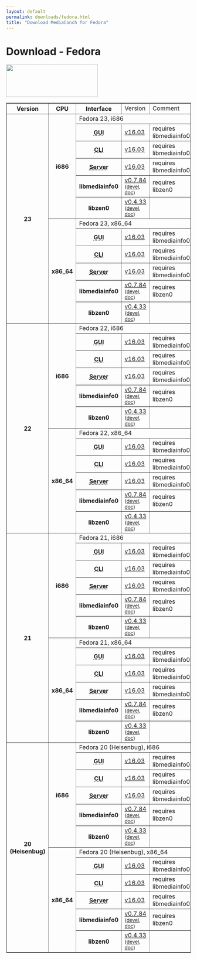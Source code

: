 ```yaml
---
layout: default
permalink: downloads/fedora.html
title: "Download MediaConch for Fedora"
---
```


# Download - Fedora

<img src="/MediaConch/images/Fedora.png" width="250" height="89"><br/>

<table border="1">
<tr class="table-header">
    <th>Version</th>
    <th>CPU</th>
    <th>Interface</th>
    <td>Version</td>
    <td>Comment</td>
</tr>

<tr>
    <th rowspan="12">23</th>
    <th rowspan="6">i686</th>
    <td class="table-OS" colspan="3" id="23.i686">Fedora 23, i686</td>
</tr>
<tr>
    <th><abbr title="Graphical User Interface">GUI</abbr></th>
    <td><a href="https://mediaarea.net/download/binary/mediaconch-gui/16.03/mediaconch-gui-16.03.i686.Fedora_23.rpm">v16.03</a></td>
    <td>requires libmediainfo0</td>
</tr>
<tr>
    <th><abbr title="Command Line Interface">CLI</abbr></th>
    <td><a href="https://mediaarea.net/download/binary/mediaconch/16.03/mediaconch-16.03.i686.Fedora_23.rpm">v16.03</a></td>
    <td>requires libmediainfo0</td>
</tr>
<tr>
    <th><abbr title="Server">Server</abbr></th>
    <td><a href="https://mediaarea.net/download/binary/mediaconch-server/16.03/mediaconch-server-16.03.i686.Fedora_23.rpm">v16.03</a></td>
    <td>requires libmediainfo0</td>
</tr>
<tr>
    <th>libmediainfo0</th>
    <td><a href="https://mediaarea.net/download/binary/libmediainfo0/0.7.84/libmediainfo0-0.7.84.i686.Fedora_23.rpm">v0.7.84</a><small> (<a href="https://mediaarea.net/download/binary/libmediainfo0/0.7.84/libmediainfo-devel-0.7.84.i686.Fedora_23.rpm">devel</a>, <a href="https://mediaarea.net/download/binary/libmediainfo0/0.7.84/libmediainfo-doc-0.7.84.i686.Fedora_23.rpm">doc</a>)</small></td>
    <td>requires libzen0</td>
</tr>
<tr>
    <th>libzen0</th>
    <td><a href="https://mediaarea.net/download/binary/libzen0/0.4.33/libzen0-0.4.33.i686.Fedora_23.rpm">v0.4.33</a><small> (<a href="https://mediaarea.net/download/binary/libzen0/0.4.33/libzen-devel-0.4.33.i686.Fedora_23.rpm">devel</a>, <a href="https://mediaarea.net/download/binary/libzen0/0.4.33/libzen-doc-0.4.33.i686.Fedora_23.rpm">doc</a>)</small></td>
    <td>&nbsp;</td>
</tr>
<tr>
    <th rowspan="6">x86_64</th>
    <td class="table-OS" colspan="3" id="23.x86_64">Fedora 23, x86_64</td>
</tr>
<tr>
    <th><abbr title="Graphical User Interface">GUI</abbr></th>
    <td><a href="https://mediaarea.net/download/binary/mediaconch-gui/16.03/mediaconch-gui-16.03.x86_64.Fedora_23.rpm">v16.03</a></td>
    <td>requires libmediainfo0</td>
</tr>
<tr>
    <th><abbr title="Command Line Interface">CLI</abbr></th>
    <td><a href="https://mediaarea.net/download/binary/mediaconch/16.03/mediaconch-16.03.x86_64.Fedora_23.rpm">v16.03</a></td>
    <td>requires libmediainfo0</td>
</tr>
<tr>
    <th><abbr title="Server">Server</abbr></th>
    <td><a href="https://mediaarea.net/download/binary/mediaconch-server/16.03/mediaconch-server-16.03.x86_64.Fedora_23.rpm">v16.03</a></td>
    <td>requires libmediainfo0</td>
</tr>
<tr>
    <th>libmediainfo0</th>
    <td><a href="https://mediaarea.net/download/binary/libmediainfo0/0.7.84/libmediainfo0-0.7.84.x86_64.Fedora_23.rpm">v0.7.84</a><small> (<a href="https://mediaarea.net/download/binary/libmediainfo0/0.7.84/libmediainfo-devel-0.7.84.x86_64.Fedora_23.rpm">devel</a>, <a href="https://mediaarea.net/download/binary/libmediainfo0/0.7.84/libmediainfo-doc-0.7.84.x86_64.Fedora_23.rpm">doc</a>)</small></td>
    <td>requires libzen0</td>
</tr>
<tr>
    <th>libzen0</th>
    <td><a href="https://mediaarea.net/download/binary/libzen0/0.4.33/libzen0-0.4.33.x86_64.Fedora_23.rpm">v0.4.33</a><small> (<a href="https://mediaarea.net/download/binary/libzen0/0.4.33/libzen-devel-0.4.33.x86_64.Fedora_23.rpm">devel</a>, <a href="https://mediaarea.net/download/binary/libzen0/0.4.33/libzen-doc-0.4.33.x86_64.Fedora_23.rpm">doc</a>)</small></td>
    <td>&nbsp;</td>
</tr>

<tr>
    <th rowspan="12">22</th>
    <th rowspan="6">i686</th>
    <td class="table-OS" colspan="3" id="22.i686">Fedora 22, i686</td>
</tr>
<tr>
    <th><abbr title="Graphical User Interface">GUI</abbr></th>
    <td><a href="https://mediaarea.net/download/binary/mediaconch-gui/16.03/mediaconch-gui-16.03.i686.Fedora_22.rpm">v16.03</a></td>
    <td>requires libmediainfo0</td>
</tr>
<tr>
    <th><abbr title="Command Line Interface">CLI</abbr></th>
    <td><a href="https://mediaarea.net/download/binary/mediaconch/16.03/mediaconch-16.03.i686.Fedora_22.rpm">v16.03</a></td>
    <td>requires libmediainfo0</td>
</tr>
<tr>
    <th><abbr title="Server">Server</abbr></th>
    <td><a href="https://mediaarea.net/download/binary/mediaconch-server/16.03/mediaconch-server-16.03.i686.Fedora_22.rpm">v16.03</a></td>
    <td>requires libmediainfo0</td>
</tr>
<tr>
    <th>libmediainfo0</th>
    <td><a href="https://mediaarea.net/download/binary/libmediainfo0/0.7.84/libmediainfo0-0.7.84.i686.Fedora_22.rpm">v0.7.84</a><small> (<a href="https://mediaarea.net/download/binary/libmediainfo0/0.7.84/libmediainfo-devel-0.7.84.i686.Fedora_22.rpm">devel</a>, <a href="https://mediaarea.net/download/binary/libmediainfo0/0.7.84/libmediainfo-doc-0.7.84.i686.Fedora_22.rpm">doc</a>)</small></td>
    <td>requires libzen0</td>
</tr>
<tr>
    <th>libzen0</th>
    <td><a href="https://mediaarea.net/download/binary/libzen0/0.4.33/libzen0-0.4.33.i686.Fedora_22.rpm">v0.4.33</a><small> (<a href="https://mediaarea.net/download/binary/libzen0/0.4.33/libzen-devel-0.4.33.i686.Fedora_22.rpm">devel</a>, <a href="https://mediaarea.net/download/binary/libzen0/0.4.33/libzen-doc-0.4.33.i686.Fedora_22.rpm">doc</a>)</small></td>
    <td>&nbsp;</td>
</tr>
<tr>
    <th rowspan="6">x86_64</th>
    <td class="table-OS" colspan="3" id="22.x86_64">Fedora 22, x86_64</td>
</tr>
<tr>
    <th><abbr title="Graphical User Interface">GUI</abbr></th>
    <td><a href="https://mediaarea.net/download/binary/mediaconch-gui/16.03/mediaconch-gui-16.03.x86_64.Fedora_22.rpm">v16.03</a></td>
    <td>requires libmediainfo0</td>
</tr>
<tr>
    <th><abbr title="Command Line Interface">CLI</abbr></th>
    <td><a href="https://mediaarea.net/download/binary/mediaconch/16.03/mediaconch-16.03.x86_64.Fedora_22.rpm">v16.03</a></td>
    <td>requires libmediainfo0</td>
</tr>
<tr>
    <th><abbr title="Server">Server</abbr></th>
    <td><a href="https://mediaarea.net/download/binary/mediaconch-server/16.03/mediaconch-server-16.03.x86_64.Fedora_22.rpm">v16.03</a></td>
    <td>requires libmediainfo0</td>
</tr>
<tr>
    <th>libmediainfo0</th>
    <td><a href="https://mediaarea.net/download/binary/libmediainfo0/0.7.84/libmediainfo0-0.7.84.x86_64.Fedora_22.rpm">v0.7.84</a><small> (<a href="https://mediaarea.net/download/binary/libmediainfo0/0.7.84/libmediainfo-devel-0.7.84.x86_64.Fedora_22.rpm">devel</a>, <a href="https://mediaarea.net/download/binary/libmediainfo0/0.7.84/libmediainfo-doc-0.7.84.x86_64.Fedora_22.rpm">doc</a>)</small></td>
    <td>requires libzen0</td>
</tr>
<tr>
    <th>libzen0</th>
    <td><a href="https://mediaarea.net/download/binary/libzen0/0.4.33/libzen0-0.4.33.x86_64.Fedora_22.rpm">v0.4.33</a><small> (<a href="https://mediaarea.net/download/binary/libzen0/0.4.33/libzen-devel-0.4.33.x86_64.Fedora_22.rpm">devel</a>, <a href="https://mediaarea.net/download/binary/libzen0/0.4.33/libzen-doc-0.4.33.x86_64.Fedora_22.rpm">doc</a>)</small></td>
    <td>&nbsp;</td>
</tr>

<tr>
    <th rowspan="12">21</th>
    <th rowspan="6">i686</th>
    <td class="table-OS" colspan="3" id="21.i686">Fedora 21, i686</td>
</tr>
<tr>
    <th><abbr title="Graphical User Interface">GUI</abbr></th>
    <td><a href="https://mediaarea.net/download/binary/mediaconch-gui/16.03/mediaconch-gui-16.03.i686.Fedora_21.rpm">v16.03</a></td>
    <td>requires libmediainfo0</td>
</tr>
<tr>
    <th><abbr title="Command Line Interface">CLI</abbr></th>
    <td><a href="https://mediaarea.net/download/binary/mediaconch/16.03/mediaconch-16.03.i686.Fedora_21.rpm">v16.03</a></td>
    <td>requires libmediainfo0</td>
</tr>
<tr>
    <th><abbr title="Server">Server</abbr></th>
    <td><a href="https://mediaarea.net/download/binary/mediaconch-server/16.03/mediaconch-server-16.03.i686.Fedora_21.rpm">v16.03</a></td>
    <td>requires libmediainfo0</td>
</tr>
<tr>
    <th>libmediainfo0</th>
    <td><a href="https://mediaarea.net/download/binary/libmediainfo0/0.7.84/libmediainfo0-0.7.84.i686.Fedora_21.rpm">v0.7.84</a><small> (<a href="https://mediaarea.net/download/binary/libmediainfo0/0.7.84/libmediainfo-devel-0.7.84.i686.Fedora_21.rpm">devel</a>, <a href="https://mediaarea.net/download/binary/libmediainfo0/0.7.84/libmediainfo-doc-0.7.84.i686.Fedora_21.rpm">doc</a>)</small></td>
    <td>requires libzen0</td>
</tr>
<tr>
    <th>libzen0</th>
    <td><a href="https://mediaarea.net/download/binary/libzen0/0.4.33/libzen0-0.4.33.i686.Fedora_21.rpm">v0.4.33</a><small> (<a href="https://mediaarea.net/download/binary/libzen0/0.4.33/libzen-devel-0.4.33.i686.Fedora_21.rpm">devel</a>, <a href="https://mediaarea.net/download/binary/libzen0/0.4.33/libzen-doc-0.4.33.i686.Fedora_21.rpm">doc</a>)</small></td>
    <td>&nbsp;</td>
</tr>
<tr>
    <th rowspan="6">x86_64</th>
    <td class="table-OS" colspan="3" id="21.x86_64">Fedora 21, x86_64</td>
</tr>
<tr>
    <th><abbr title="Graphical User Interface">GUI</abbr></th>
    <td><a href="https://mediaarea.net/download/binary/mediaconch-gui/16.03/mediaconch-gui-16.03.x86_64.Fedora_21.rpm">v16.03</a></td>
    <td>requires libmediainfo0</td>
</tr>
<tr>
    <th><abbr title="Command Line Interface">CLI</abbr></th>
    <td><a href="https://mediaarea.net/download/binary/mediaconch/16.03/mediaconch-16.03.x86_64.Fedora_21.rpm">v16.03</a></td>
    <td>requires libmediainfo0</td>
</tr>
<tr>
    <th><abbr title="Server">Server</abbr></th>
    <td><a href="https://mediaarea.net/download/binary/mediaconch-server/16.03/mediaconch-server-16.03.x86_64.Fedora_21.rpm">v16.03</a></td>
    <td>requires libmediainfo0</td>
</tr>
<tr>
    <th>libmediainfo0</th>
    <td><a href="https://mediaarea.net/download/binary/libmediainfo0/0.7.84/libmediainfo0-0.7.84.x86_64.Fedora_21.rpm">v0.7.84</a><small> (<a href="https://mediaarea.net/download/binary/libmediainfo0/0.7.84/libmediainfo-devel-0.7.84.x86_64.Fedora_21.rpm">devel</a>, <a href="https://mediaarea.net/download/binary/libmediainfo0/0.7.84/libmediainfo-doc-0.7.84.x86_64.Fedora_21.rpm">doc</a>)</small></td>
    <td>requires libzen0</td>
</tr>
<tr>
    <th>libzen0</th>
    <td><a href="https://mediaarea.net/download/binary/libzen0/0.4.33/libzen0-0.4.33.x86_64.Fedora_21.rpm">v0.4.33</a><small> (<a href="https://mediaarea.net/download/binary/libzen0/0.4.33/libzen-devel-0.4.33.x86_64.Fedora_21.rpm">devel</a>, <a href="https://mediaarea.net/download/binary/libzen0/0.4.33/libzen-doc-0.4.33.x86_64.Fedora_21.rpm">doc</a>)</small></td>
    <td>&nbsp;</td>
</tr>
<tr>
    <th rowspan="12">20<br/>(Heisenbug)</th>
    <th rowspan="6">i686</th>
    <td class="table-OS" colspan="3" id="11.i686">Fedora 20 (Heisenbug), i686</td>
</tr>
<tr>
    <th><abbr title="Graphical User Interface">GUI</abbr></th>
    <td><a href="https://mediaarea.net/download/binary/mediaconch-gui/16.03/mediaconch-gui-16.03.i686.Fedora_20.rpm">v16.03</a></td>
    <td>requires libmediainfo0</td>
</tr>
<tr>
    <th><abbr title="Command Line Interface">CLI</abbr></th>
    <td><a href="https://mediaarea.net/download/binary/mediaconch/16.03/mediaconch-16.03.i686.Fedora_20.rpm">v16.03</a></td>
    <td>requires libmediainfo0</td>
</tr>
<tr>
    <th><abbr title="Server">Server</abbr></th>
    <td><a href="https://mediaarea.net/download/binary/mediaconch-server/16.03/mediaconch-server-16.03.i686.Fedora_20.rpm">v16.03</a></td>
    <td>requires libmediainfo0</td>
</tr>
<tr>
    <th>libmediainfo0</th>
    <td><a href="https://mediaarea.net/download/binary/libmediainfo0/0.7.84/libmediainfo0-0.7.84.i686.Fedora_20.rpm">v0.7.84</a><small> (<a href="https://mediaarea.net/download/binary/libmediainfo0/0.7.84/libmediainfo-devel-0.7.84.i686.Fedora_20.rpm">devel</a>, <a href="https://mediaarea.net/download/binary/libmediainfo0/0.7.84/libmediainfo-doc-0.7.84.i686.Fedora_20.rpm">doc</a>)</small></td>
    <td>requires libzen0</td>
</tr>
<tr>
    <th>libzen0</th>
    <td><a href="https://mediaarea.net/download/binary/libzen0/0.4.33/libzen0-0.4.33.i686.Fedora_20.rpm">v0.4.33</a><small> (<a href="https://mediaarea.net/download/binary/libzen0/0.4.33/libzen-devel-0.4.33.i686.Fedora_20.rpm">devel</a>, <a href="https://mediaarea.net/download/binary/libzen0/0.4.33/libzen-doc-0.4.33.i686.Fedora_20.rpm">doc</a>)</small></td>
    <td>&nbsp;</td>
</tr>
<tr>
    <th rowspan="6">x86_64</th>
    <td class="table-OS" colspan="3" id="11.x86_64">Fedora 20 (Heisenbug), x86_64</td>
</tr>
<tr>
    <th><abbr title="Graphical User Interface">GUI</abbr></th>
    <td><a href="https://mediaarea.net/download/binary/mediaconch-gui/16.03/mediaconch-gui-16.03.x86_64.Fedora_20.rpm">v16.03</a></td>
    <td>requires libmediainfo0</td>
</tr>
<tr>
    <th><abbr title="Command Line Interface">CLI</abbr></th>
    <td><a href="https://mediaarea.net/download/binary/mediaconch/16.03/mediaconch-16.03.x86_64.Fedora_20.rpm">v16.03</a></td>
    <td>requires libmediainfo0</td>
</tr>
<tr>
    <th><abbr title="Server">Server</abbr></th>
    <td><a href="https://mediaarea.net/download/binary/mediaconch-server/16.03/mediaconch-server-16.03.x86_64.Fedora_20.rpm">v16.03</a></td>
    <td>requires libmediainfo0</td>
</tr>
<tr>
    <th>libmediainfo0</th>
    <td><a href="https://mediaarea.net/download/binary/libmediainfo0/0.7.84/libmediainfo0-0.7.84.x86_64.Fedora_20.rpm">v0.7.84</a><small> (<a href="https://mediaarea.net/download/binary/libmediainfo0/0.7.84/libmediainfo-devel-0.7.84.x86_64.Fedora_20.rpm">devel</a>, <a href="https://mediaarea.net/download/binary/libmediainfo0/0.7.84/libmediainfo-doc-0.7.84.x86_64.Fedora_20.rpm">doc</a>)</small></td>
    <td>requires libzen0</td>
</tr>
<tr>
    <th>libzen0</th>
    <td><a href="https://mediaarea.net/download/binary/libzen0/0.4.33/libzen0-0.4.33.x86_64.Fedora_20.rpm">v0.4.33</a><small> (<a href="https://mediaarea.net/download/binary/libzen0/0.4.33/libzen-devel-0.4.33.x86_64.Fedora_20.rpm">devel</a>, <a href="https://mediaarea.net/download/binary/libzen0/0.4.33/libzen-doc-0.4.33.x86_64.Fedora_20.rpm">doc</a>)</small></td>
    <td>&nbsp;</td>
</tr>
</table>
